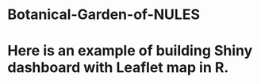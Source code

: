 # Botanical-Garden-of-NULES
# Here is an example of building Shiny dashboard with Leaflet map in R. 
